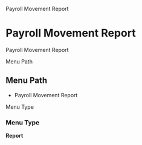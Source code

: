
Payroll Movement Report
# Payroll Movement Report


Payroll Movement Report

Menu Path
## Menu Path



- Payroll Movement Report

Menu Type
### Menu Type

**Report**


